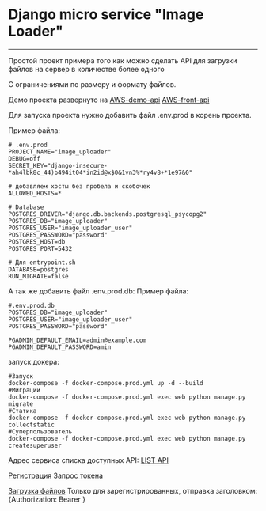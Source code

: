 # Django micro service "Image Loader"

___

Простой проект примера того как можно сделать 
API для загрузки файлов на сервер в количестве более одного

С ограничениями по размеру и формату файлов.

Демо проекта развернуто на 
[AWS-demo-api](http://18.221.147.170/api/v1/swagger/)
[AWS-front-api](http://3.137.146.39)

Для запуска проекта нужно добавить файл .env.prod в корень проекта.

Пример файла:
```shell
# .env.prod
PROJECT_NAME="image_uploader"
DEBUG=off
SECRET_KEY="django-insecure-*ah4lbk8c_44)b494it04*in2id@x$0&1vn3%*ry4v8+*1e97&0"

# добавляем хосты без пробела и скобочек
ALLOWED_HOSTS=* 

# Database
POSTGRES_DRIVER="django.db.backends.postgresql_psycopg2"
POSTGRES_DB="image_uploader"
POSTGRES_USER="image_uploader_user"
POSTGRES_PASSWORD="password"
POSTGRES_HOST=db
POSTGRES_PORT=5432

# Для entrypoint.sh
DATABASE=postgres
RUN_MIGRATE=false
```

А так же добавить файл .env.prod.db:
Пример файла:
```shell
#.env.prod.db
POSTGRES_DB="image_uploader"
POSTGRES_USER="image_uploader_user"
POSTGRES_PASSWORD="password"

PGADMIN_DEFAULT_EMAIL=admin@example.com
PGADMIN_DEFAULT_PASSWORD=amin
```

запуск докера:

```shell
#Запуск
docker-compose -f docker-compose.prod.yml up -d --build
#Миграции
docker-compose -f docker-compose.prod.yml exec web python manage.py migrate
#Статика
docker-compose -f docker-compose.prod.yml exec web python manage.py collectstatic
#Суперпользователь
docker-compose -f docker-compose.prod.yml exec web python manage.py createsuperuser
```

Адрес сервиса списка доступных API:
[LIST API](http://localhost/api/v1/swagger/)

[Регистрация](http://localhost/api/v1/user/)
[Запрос токена](http://localhost/api/v1/auth/jwt/create/)


[Загрузка файлов](http://localhost/api/v1/upload/)
Только для зарегистрированных, отправка заголовком: 
{Authorization: Bearer <Token>}
